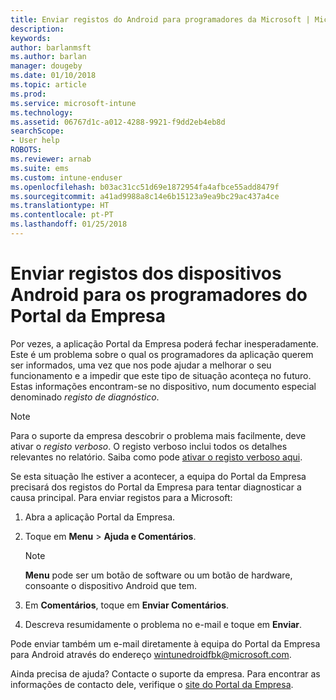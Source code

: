 ```yaml
---
title: Enviar registos do Android para programadores da Microsoft | Microsoft Docs
description: 
keywords: 
author: barlanmsft
ms.author: barlan
manager: dougeby
ms.date: 01/10/2018
ms.topic: article
ms.prod: 
ms.service: microsoft-intune
ms.technology: 
ms.assetid: 06767d1c-a012-4288-9921-f9dd2eb4eb8d
searchScope:
- User help
ROBOTS: 
ms.reviewer: arnab
ms.suite: ems
ms.custom: intune-enduser
ms.openlocfilehash: b03ac31cc51d69e1872954fa4afbce55add8479f
ms.sourcegitcommit: a41ad9988a8c14e6b15123a9ea9bc29ac437a4ce
ms.translationtype: HT
ms.contentlocale: pt-PT
ms.lasthandoff: 01/25/2018
---
```

# <a name="send-logs-to-the-company-portal-developers-for-android-devices"></a>Enviar registos dos dispositivos Android para os programadores do Portal da Empresa

Por vezes, a aplicação Portal da Empresa poderá fechar inesperadamente. Este é um problema sobre o qual os programadores da aplicação querem ser informados, uma vez que nos pode ajudar a melhorar o seu funcionamento e a impedir que este tipo de situação aconteça no futuro. Estas informações encontram-se no dispositivo, num documento especial denominado _registo de diagnóstico_.

> [!Note]
> Para o suporte da empresa descobrir o problema mais facilmente, deve ativar o _registo verboso_. O registo verboso inclui todos os detalhes relevantes no relatório. Saiba como pode [ativar o registo verboso aqui](use-verbose-logging-to-help-your-it-administrator-fix-device-issues-android.md).

Se esta situação lhe estiver a acontecer, a equipa do Portal da Empresa precisará dos registos do Portal da Empresa para tentar diagnosticar a causa principal. Para enviar registos para a Microsoft:

1.  Abra a aplicação Portal da Empresa.

2.  Toque em **Menu** >  **Ajuda e Comentários**.

    > [!NOTE]
    > **Menu** pode ser um botão de software ou um botão de hardware, consoante o dispositivo Android que tem.

3.  Em **Comentários**, toque em **Enviar Comentários**.

4.  Descreva resumidamente o problema no e-mail e toque em **Enviar**.

Pode enviar também um e-mail diretamente à equipa do Portal da Empresa para Android através do endereço <a href="mailto:wintunedroidfbk@microsoft.com?subject=Send logs to Microsoft&body=Describe the issue you are having.">wintunedroidfbk@microsoft.com</a>. 

Ainda precisa de ajuda? Contacte o suporte da empresa. Para encontrar as informações de contacto dele, verifique o [site do Portal da Empresa](https://portal.manage.microsoft.com#HelpDeskDialog).
